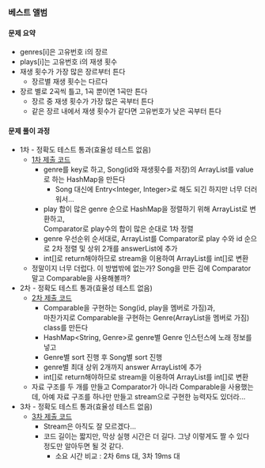 ### 베스트 앨범

#### 문제 요약
* genres[i]은 고유번호 i의 장르
* plays[i]는 고유번호 i의 재생 횟수
* 재생 횟수가 가장 많은 장르부터 튼다
    * 장르별 재생 횟수는 다르다
* 장르 별로 2곡씩 틀고, 1곡 뿐이면 1곡만 튼다
    * 장르 중 재생 횟수가 가장 많은 곡부터 튼다
    * 같은 장르 내에서 재생 횟수가 같다면 고유번호가 낮은 곡부터 튼다


#### 문제 풀이 과정
* 1차 - 정확도 테스트 통과(효율성 테스트 없음)
    * [1차 제출 코드](solution1.java)
        * genre를 key로 하고, Song(id와 재생횟수를 저장)의 ArrayList를 value로 하는 HashMap을 만든다
            * Song 대신에 Entry<Integer, Integer>로 해도 되긴 하지만 너무 더러워서...
        * play 합이 많은 genre 순으로 HashMap을 정렬하기 위해 ArrayList로 변환하고,  
        Comparator로 play수의 합이 많은 순대로 1차 정렬
        * genre 우선순위 순서대로, ArrayList<Song>를 Comparator로 play 수와 id 순으로 2차 정렬 및 상위 2개를 answerList에 추가
        * int[]로 return해야하므로 stream을 이용하여 ArrayList를 int[]로 변환
    * 정말이지 너무 더럽다. 이 방법밖에 없는가? Song을 만든 김에 Comparator 말고 Comparable을 사용해볼까?
* 2차 - 정확도 테스트 통과(효율성 테스트 없음)
    * [2차 제출 코드](solution2.java)
        * Comparable을 구현하는 Song(id, play을 멤버로 가짐)과,  
        마찬가지로 Comparable을 구현하는 Genre(ArrayList<Song>을 멤버로 가짐) class를 만든다
        * HashMap<String, Genre>로 genre별 Genre 인스턴스에 노래 정보를 넣고
        * Genre별 sort 진행 후 Song별 sort 진행
        * genre별 최대 상위 2개까지 answer ArrayList에 추가
        * int[]로 return해야하므로 stream을 이용하여 ArrayList를 int[]로 변환
    * 자료 구조를 두 개를 만들고 Comparator가 아니라 Comparable을 사용했는데, 아예 자료 구조를 하나만 만들고 stream으로 구현한 능력자도 있더라...
* 3차 - 정확도 테스트 통과(효율성 테스트 없음)
    * [3차 제출 코드](solution3.java)
        * Stream은 아직도 잘 모르겠다...
        * 코드 길이는 짧지만, 막상 실행 시간은 더 길다. 그냥 이렇게도 짤 수 있다 정도만 알아두면 될 것 같다.
            * 소요 시간 비교 : 2차 6ms 대, 3차 19ms 대